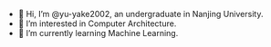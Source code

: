 - 👋 Hi, I’m @yu-yake2002, an undergraduate in Nanjing University.
- 👀 I’m interested in Computer Architecture.
- 🌱 I’m currently learning Machine Learning.

<!---
yu-yake2002/yu-yake2002 is a ✨ special ✨ repository because its `README.md` (this file) appears on your GitHub profile.
You can click the Preview link to take a look at your changes.
--->

